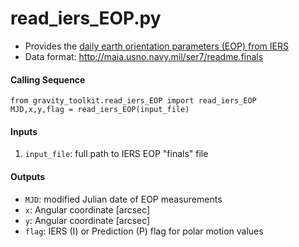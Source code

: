 read_iers_EOP.py
================

 - Provides the [daily earth orientation parameters (EOP) from IERS](http://www.usno.navy.mil/USNO/earth-orientation/eo-products/weekly)  
 - Data format: http://maia.usno.navy.mil/ser7/readme.finals  

#### Calling Sequence
```
from gravity_toolkit.read_iers_EOP import read_iers_EOP
MJD,x,y,flag = read_iers_EOP(input_file)
```

#### Inputs
 1. `input_file`:  full path to IERS EOP "finals" file

#### Outputs
 - `MJD`: modified Julian date of EOP measurements
 - `x`: Angular coordinate [arcsec]
 - `y`: Angular coordinate [arcsec]
 - `flag`: IERS (I) or Prediction (P) flag for polar motion values
